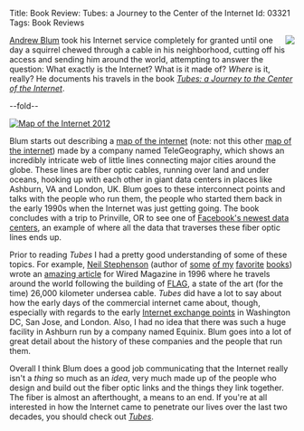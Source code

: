 Title: Book Review: Tubes: a Journey to the Center of the Internet
Id:    03321
Tags:  Book Reviews

[tubes]: http://www.amazon.com/gp/product/B006FOHWDI/
[blum]:  http://andrewblum.net
[map]:   http://www.telegeography.com/telecom-maps/global-internet-map/
[xkcd]:  http://xkcd.com/802/
[prineville]: https://www.facebook.com/prinevilleDataCenter
[wired]: http://www.wired.com/wired/archive/4.12/ffglass_pr.html
[stephenson]: http://www.nealstephenson.com
[flag]: http://en.wikipedia.org/wiki/Fiber-Optic_Link_Around_the_Globe
[ixp]: http://en.wikipedia.org/wiki/Internet_exchange_point
[anathem]: http://www.amazon.com/gp/product/B0015DPXKI/
[crytonomicon]: http://www.amazon.com/gp/product/B000FC11A6/
[snow crash]: http://www.amazon.com/gp/product/B000FBJCJE/
[diamond age]: http://www.amazon.com/gp/product/B000FBJCKI/

<p><a style="float: right" class="thumbnail" href="http://www.amazon.com/gp/product/B006FOHWDI/"><img border="0" src="http://ecx.images-amazon.com/images/I/51AbQPCYSyL._SL160_.jpg" ></a><a href="http://andrewblum.net">Andrew Blum</a> took his Internet service completely for granted until one day a squirrel chewed through a cable in his neighborhood, cutting off his access and sending him around the world, attempting to answer the question: What exactly is the Internet? What is it made of? <em>Where</em> is it, really? He documents his travels in the book <em><a href="http://www.amazon.com/gp/product/B006FOHWDI/ref=as_li_ss_il?ie=UTF8&camp=1789&creative=390957&creativeASIN=B006FOHWDI&linkCode=as2&tag=bugsplat04-20">Tubes: a Journey to the Center of the Internet</a></em>.</p>

--fold--

<a class="thumbnail" href="http://www.telegeography.com/telecom-maps/global-internet-map/"><img alt="Map of the Internet 2012" src="http://files.bugsplatcdn.com/files/cf1cd247ddaec4d656f3/wallpaper-1024.png"></a>

Blum starts out describing a [map of the internet][map] (note: not this other [map of the internet][xkcd]) made by a company named TeleGeography, which shows an incredibly intricate web of little lines connecting major cities around the globe. These lines are fiber optic cables, running over land and under oceans, hooking up with each other in giant data centers in places like Ashburn, VA and London, UK. Blum goes to these interconnect points and talks with the people who run them, the people who started them back in the early 1990s when the Internet was just getting going. The book concludes with a trip to Prinville, OR to see one of [Facebook's newest data centers][prineville], an example of where all the data that traverses these fiber optic lines ends up.

Prior to reading *Tubes* I had a pretty good understanding of some of these topics. For example, [Neil Stephenson][stephenson] (author of [some][anathem] [of my][crytonomicon] [favorite][snow crash] [books][diamond age]) wrote an [amazing article][wired] for Wired Magazine in 1996 where he travels around the world following the building of [FLAG][flag], a state of the art (for the time) 26,000 kilometer undersea cable. *Tubes* did have a lot to say about how the early days of the commercial internet came about, though, especially with regards to the early [Internet exchange points][ixp] in Washington DC, San Jose, and London. Also, I had no idea that there was such a huge facility in Ashburn run by a company named Equinix. Blum goes into a lot of great detail about the history of these companies and the people that run them.

Overall I think Blum does a good job communicating that the Internet really isn't a *thing* so much as an *idea*, very much made up of the people who design and build out the fiber optic links and the things they link together. The fiber is almost an afterthought, a means to an end. If you're at all interested in how the Internet came to penetrate our lives over the last two decades, you should check out *[Tubes][tubes]*.

